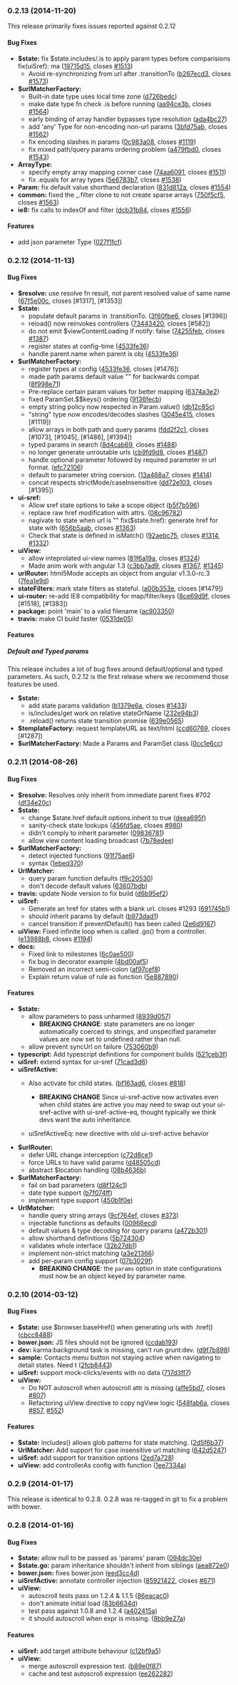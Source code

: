 <a name="0.2.13"></a>
### 0.2.13 (2014-11-20)

This release primarily fixes issues reported against 0.2.12

#### Bug Fixes

* **$state:** fix $state.includes/.is to apply param types before comparisions fix(uiSref): ma ([19715d15](http://github.com/angular-ui/ui-router/commit/19715d15e3cbfff724519e9febedd05b49c75baa), closes [#1513](http://github.com/angular-ui/ui-router/issues/1513))
  * Avoid re-synchronizing from url after .transitionTo ([b267ecd3](http://github.com/angular-ui/ui-router/commit/b267ecd348e5c415233573ef95ebdbd051875f52), closes [#1573](http://github.com/angular-ui/ui-router/issues/1573))
* **$urlMatcherFactory:**
  * Built-in date type uses local time zone ([d726bedc](http://github.com/angular-ui/ui-router/commit/d726bedcbb5f70a5660addf43fd52ec730790293))
  * make date type fn check .is before running ([aa94ce3b](http://github.com/angular-ui/ui-router/commit/aa94ce3b86632ad05301530a2213099da73a3dc0), closes [#1564](http://github.com/angular-ui/ui-router/issues/1564))
  * early binding of array handler bypasses type resolution ([ada4bc27](http://github.com/angular-ui/ui-router/commit/ada4bc27df5eff3ba3ab0de94a09bd91b0f7a28c))
  * add 'any' Type for non-encoding non-url params ([3bfd75ab](http://github.com/angular-ui/ui-router/commit/3bfd75ab445ee2f1dd55275465059ed116b10b27), closes [#1562](http://github.com/angular-ui/ui-router/issues/1562))
  * fix encoding slashes in params ([0c983a08](http://github.com/angular-ui/ui-router/commit/0c983a08e2947f999683571477debd73038e95cf), closes [#1119](http://github.com/angular-ui/ui-router/issues/1119))
  * fix mixed path/query params ordering problem ([a479fbd0](http://github.com/angular-ui/ui-router/commit/a479fbd0b8eb393a94320973e5b9a62d83912ee2), closes [#1543](http://github.com/angular-ui/ui-router/issues/1543))
* **ArrayType:**
  * specify empty array mapping corner case ([74aa6091](http://github.com/angular-ui/ui-router/commit/74aa60917e996b0b4e27bbb4eb88c3c03832021d), closes [#1511](http://github.com/angular-ui/ui-router/issues/1511))
  * fix .equals for array types ([5e6783b7](http://github.com/angular-ui/ui-router/commit/5e6783b77af9a90ddff154f990b43dbb17eeda6e), closes [#1538](http://github.com/angular-ui/ui-router/issues/1538))
* **Param:** fix default value shorthand declaration ([831d812a](http://github.com/angular-ui/ui-router/commit/831d812a524524c71f0ee1c9afaf0487a5a66230), closes [#1554](http://github.com/angular-ui/ui-router/issues/1554))
* **common:** fixed the _.filter clone to not create sparse arrays ([750f5cf5](http://github.com/angular-ui/ui-router/commit/750f5cf5fd91f9ada96f39e50d39aceb2caf22b6), closes [#1563](http://github.com/angular-ui/ui-router/issues/1563))
* **ie8:** fix calls to indexOf and filter ([dcb31b84](http://github.com/angular-ui/ui-router/commit/dcb31b843391b3e61dee4de13f368c109541813e), closes [#1556](http://github.com/angular-ui/ui-router/issues/1556))


#### Features

* add json parameter Type ([027f1fcf](http://github.com/angular-ui/ui-router/commit/027f1fcf9c0916cea651e88981345da6f9ff214a))


<a name="0.2.12"></a>
### 0.2.12 (2014-11-13)

#### Bug Fixes

* **$resolve:** use resolve fn result, not parent resolved value of same name ([67f5e00c](http://github.com/angular-ui/ui-router/commit/67f5e00cc9aa006ce3fe6cde9dff261c28eab70a), closes [#1317], [#1353])
* **$state:**
  * populate default params in .transitionTo. ([3f60fbe6](http://github.com/angular-ui/ui-router/commit/3f60fbe6d65ebeca8d97952c05aa1d269f1b7ba1), closes [#1396])
  * reload() now reinvokes controllers ([73443420](http://github.com/angular-ui/ui-router/commit/7344342018847902594dc1fc62d30a5c30f01763), closes [#582])
  * do not emit $viewContentLoading if notify: false ([74255feb](http://github.com/angular-ui/ui-router/commit/74255febdf48ae082a02ca1e735165f2c369a463), closes [#1387](http://github.com/angular-ui/ui-router/issues/1387))
  * register states at config-time ([4533fe36](http://github.com/angular-ui/ui-router/commit/4533fe36e0ab2f0143edd854a4145deaa013915a))
  * handle parent.name when parent is obj ([4533fe36](http://github.com/angular-ui/ui-router/commit/4533fe36e0ab2f0143edd854a4145deaa013915a))
* **$urlMatcherFactory:**
  * register types at config ([4533fe36](http://github.com/angular-ui/ui-router/commit/4533fe36e0ab2f0143edd854a4145deaa013915a), closes [#1476])
  * made path params default value "" for backwards compat ([8f998e71](http://github.com/angular-ui/ui-router/commit/8f998e71e43a0b31293331c981f5db0f0097b8ba))
  * Pre-replace certain param values for better mapping ([6374a3e2](http://github.com/angular-ui/ui-router/commit/6374a3e29ab932014a7c77d2e1ab884cc841a2e3))
  * fixed ParamSet.$$keys() ordering ([9136fecb](http://github.com/angular-ui/ui-router/commit/9136fecbc2bfd4fda748a9914f0225a46c933860))
  * empty string policy now respected in Param.value() ([db12c85c](http://github.com/angular-ui/ui-router/commit/db12c85c16f2d105415f9bbbdeb11863f64728e0))
  * "string" type now encodes/decodes slashes ([3045e415](http://github.com/angular-ui/ui-router/commit/3045e41577a8b8b8afc6039f42adddf5f3c061ec), closes [#1119])
  * allow arrays in both path and query params ([fdd2f2c1](http://github.com/angular-ui/ui-router/commit/fdd2f2c191c4a67c874fdb9ec9a34f8dde9ad180), closes [#1073], [#1045], [#1486], [#1394])
  * typed params in search ([8d4cab69](http://github.com/angular-ui/ui-router/commit/8d4cab69dd67058e1a716892cc37b7d80a57037f), closes [#1488](http://github.com/angular-ui/ui-router/issues/1488))
  * no longer generate unroutable urls ([cb9fd9d8](http://github.com/angular-ui/ui-router/commit/cb9fd9d8943cb26c7223f6990db29c82ae8740f8), closes [#1487](http://github.com/angular-ui/ui-router/issues/1487))
  * handle optional parameter followed by required parameter in url format. ([efc72106](http://github.com/angular-ui/ui-router/commit/efc72106ddcc4774b48ea176a505ef9e95193b41))
  * default to parameter string coersion. ([13a468a7](http://github.com/angular-ui/ui-router/commit/13a468a7d54c2fb0751b94c0c1841d580b71e6dc), closes [#1414](http://github.com/angular-ui/ui-router/issues/1414))
  * concat respects strictMode/caseInsensitive ([dd72e103](http://github.com/angular-ui/ui-router/commit/dd72e103edb342d9cf802816fe127e1bbd68fd5f), closes [#1395])
* **ui-sref:**
  * Allow sref state options to take a scope object ([b5f7b596](http://github.com/angular-ui/ui-router/commit/b5f7b59692ce4933e2d63eb5df3f50a4ba68ccc0))
  * replace raw href modification with attrs. ([08c96782](http://github.com/angular-ui/ui-router/commit/08c96782faf881b0c7ab00afc233ee6729548fa0))
  * nagivate to state when url is "" fix($state.href): generate href for state with  ([656b5aab](http://github.com/angular-ui/ui-router/commit/656b5aab906e5749db9b5a080c6a83b95f50fd91), closes [#1363](http://github.com/angular-ui/ui-router/issues/1363))
  * Check that state is defined in isMatch() ([92aebc75](http://github.com/angular-ui/ui-router/commit/92aebc7520f88babdc6e266536086e07263514c3), closes [#1314](http://github.com/angular-ui/ui-router/issues/1314), [#1332](http://github.com/angular-ui/ui-router/issues/1332))
* **uiView:**
  * allow inteprolated ui-view names ([81f6a19a](http://github.com/angular-ui/ui-router/commit/81f6a19a432dac9198fd33243855bfd3b4fea8c0), closes [#1324](http://github.com/angular-ui/ui-router/issues/1324))
  * Made anim work with angular 1.3 ([c3bb7ad9](http://github.com/angular-ui/ui-router/commit/c3bb7ad903da1e1f3c91019cfd255be8489ff4ef), closes [#1367](http://github.com/angular-ui/ui-router/issues/1367), [#1345](http://github.com/angular-ui/ui-router/issues/1345))
* **urlRouter:** html5Mode accepts an object from angular v1.3.0-rc.3 ([7fea1e9d](http://github.com/angular-ui/ui-router/commit/7fea1e9d0d8c6e09cc6c895ecb93d4221e9adf48))
* **stateFilters:** mark state filters as stateful. ([a00b353e](http://github.com/angular-ui/ui-router/commit/a00b353e3036f64a81245c4e7898646ba218f833), closes [#1479])
* **ui-router:** re-add IE8 compatibility for map/filter/keys ([8ce69d9f](http://github.com/angular-ui/ui-router/commit/8ce69d9f7c886888ab53eca7e53536f36b428aae), closes [#1518], [#1383])
* **package:** point 'main' to a valid filename ([ac903350](http://github.com/angular-ui/ui-router/commit/ac9033501debb63364539d91fbf3a0cba4579f8e))
* **travis:** make CI build faster ([0531de05](http://github.com/angular-ui/ui-router/commit/0531de052e414a8d839fbb4e7635e923e94865b3))


#### Features

##### Default and Typed params

This release includes a lot of bug fixes around default/optional and typed parameters.  As such, 0.2.12 is the first release where we recommend those features be used.

* **$state:**
  * add state params validation ([b1379e6a](http://github.com/angular-ui/ui-router/commit/b1379e6a4d38f7ed7436e05873932d7c279af578), closes [#1433](http://github.com/angular-ui/ui-router/issues/1433))
  * is/includes/get work on relative stateOrName ([232e94b3](http://github.com/angular-ui/ui-router/commit/232e94b3c2ca2c764bb9510046e4b61690c87852))
  * .reload() returns state transition promise ([639e0565](http://github.com/angular-ui/ui-router/commit/639e0565dece9d5544cc93b3eee6e11c99bd7373))
* **$templateFactory:** request templateURL as text/html ([ccd60769](http://github.com/angular-ui/ui-router/commit/ccd6076904a4b801d77b47f6e2de4c06ce9962f8), closes [#1287])
* **$urlMatcherFactory:** Made a Params and ParamSet class ([0cc1e6cc](http://github.com/angular-ui/ui-router/commit/0cc1e6cc461a4640618e2bb594566551c54834e2))



<a name="0.2.11"></a>
### 0.2.11 (2014-08-26)


#### Bug Fixes

* **$resolve:** Resolves only inherit from immediate parent fixes #702 ([df34e20c](http://github.com/angular-ui/ui-router/commit/df34e20c576299e7a3c8bd4ebc68d42341c0ace9))
* **$state:**
  * change $state.href default options.inherit to true ([deea695f](http://github.com/angular-ui/ui-router/commit/deea695f5cacc55de351ab985144fd233c02a769))
  * sanity-check state lookups ([456fd5ae](http://github.com/angular-ui/ui-router/commit/456fd5aec9ea507518927bfabd62b4afad4cf714), closes [#980](http://github.com/angular-ui/ui-router/issues/980))
  * didn't comply to inherit parameter ([09836781](http://github.com/angular-ui/ui-router/commit/09836781f126c1c485b06551eb9cfd4fa0f45c35))
  * allow view content loading broadcast ([7b78edee](http://github.com/angular-ui/ui-router/commit/7b78edeeb52a74abf4d3f00f79534033d5a08d1a))
* **$urlMatcherFactory:**
  * detect injected functions ([91f75ae6](http://github.com/angular-ui/ui-router/commit/91f75ae66c4d129f6f69e53bd547594e9661f5d5))
  * syntax ([1ebed370](http://github.com/angular-ui/ui-router/commit/1ebed37069bae8614d41541d56521f5c45f703f3))
* **UrlMatcher:**
  * query param function defaults ([f9c20530](http://github.com/angular-ui/ui-router/commit/f9c205304f10d8a4ebe7efe9025e642016479a51))
  * don't decode default values ([63607bdb](http://github.com/angular-ui/ui-router/commit/63607bdbbcb432d3fb37856a1cb3da0cd496804e))
* **travis:** update Node version to fix build ([d6b95ef2](http://github.com/angular-ui/ui-router/commit/d6b95ef23d9dacb4eba08897f5190a0bcddb3a48))
* **uiSref:**
  * Generate an href for states with a blank url. closes #1293 ([691745b1](http://github.com/angular-ui/ui-router/commit/691745b12fa05d3700dd28f0c8d25f8a105074ad))
  * should inherit params by default ([b973dad1](http://github.com/angular-ui/ui-router/commit/b973dad155ad09a7975e1476bd096f7b2c758eeb))
  * cancel transition if preventDefault() has been called ([2e6d9167](http://github.com/angular-ui/ui-router/commit/2e6d9167d3afbfbca6427e53e012f94fb5fb8022))
* **uiView:** Fixed infinite loop when is called .go() from a controller. ([e13988b8](http://github.com/angular-ui/ui-router/commit/e13988b8cd6231d75c78876ee9d012cc87f4a8d9), closes [#1194](http://github.com/angular-ui/ui-router/issues/1194))
* **docs:**
  * Fixed link to milestones ([6c0ae500](http://github.com/angular-ui/ui-router/commit/6c0ae500cc238ea9fc95adcc15415c55fc9e1f33))
  * fix bug in decorator example ([4bd00af5](http://github.com/angular-ui/ui-router/commit/4bd00af50b8b88a49d1545a76290731cb8e0feb1))
  * Removed an incorrect semi-colon ([af97cef8](http://github.com/angular-ui/ui-router/commit/af97cef8b967f2e32177e539ef41450dca131a7d))
  * Explain return value of rule as function ([5e887890](http://github.com/angular-ui/ui-router/commit/5e8878900a6ffe59a81aed531a3925e34a297377))


#### Features

* **$state:**
  * allow parameters to pass unharmed ([8939d057](http://github.com/angular-ui/ui-router/commit/8939d0572ab1316e458ef016317ecff53131a822))
    * **BREAKING CHANGE**: state parameters are no longer automatically coerced to strings, and unspecified parameter values are now set to undefined rather than null.
  * allow prevent syncUrl on failure ([753060b9](http://github.com/angular-ui/ui-router/commit/753060b910d5d2da600a6fa0757976e401c33172))
* **typescript:** Add typescript definitions for component builds ([521ceb3f](http://github.com/angular-ui/ui-router/commit/521ceb3fd7850646422f411921e21ce5e7d82e0f))
* **uiSref:** extend syntax for ui-sref ([71cad3d6](http://github.com/angular-ui/ui-router/commit/71cad3d636508b5a9fe004775ad1f1adc0c80c3e))
* **uiSrefActive:** 
  * Also activate for child states. ([bf163ad6](http://github.com/angular-ui/ui-router/commit/bf163ad6ce176ce28792696c8302d7cdf5c05a01), closes [#818](http://github.com/angular-ui/ui-router/issues/818))
    * **BREAKING CHANGE** Since ui-sref-active now activates even when child states are active you may need to swap out your ui-sref-active with ui-sref-active-eq, thought typically we think devs want the auto inheritance.

  * uiSrefActiveEq: new directive with old ui-sref-active behavior
* **$urlRouter:**
  * defer URL change interception ([c72d8ce1](http://github.com/angular-ui/ui-router/commit/c72d8ce11916d0ac22c81b409c9e61d7048554d7))
  * force URLs to have valid params ([d48505cd](http://github.com/angular-ui/ui-router/commit/d48505cd328d83e39d5706e085ba319715f999a6))
  * abstract $location handling ([08b4636b](http://github.com/angular-ui/ui-router/commit/08b4636b294611f08db35f00641eb5211686fb50))
* **$urlMatcherFactory:**
  * fail on bad parameters ([d8f124c1](http://github.com/angular-ui/ui-router/commit/d8f124c10d00c7e5dde88c602d966db261aea221))
  * date type support ([b7f074ff](http://github.com/angular-ui/ui-router/commit/b7f074ff65ca150a3cdbda4d5ad6cb17107300eb))
  * implement type support ([450b1f0e](http://github.com/angular-ui/ui-router/commit/450b1f0e8e03c738174ff967f688b9a6373290f4))
* **UrlMatcher:**
  * handle query string arrays ([9cf764ef](http://github.com/angular-ui/ui-router/commit/9cf764efab45fa9309368688d535ddf6e96d6449), closes [#373](http://github.com/angular-ui/ui-router/issues/373))
  * injectable functions as defaults ([00966ecd](http://github.com/angular-ui/ui-router/commit/00966ecd91fb745846039160cab707bfca8b3bec))
  * default values & type decoding for query params ([a472b301](http://github.com/angular-ui/ui-router/commit/a472b301389fbe84d1c1fa9f24852b492a569d11))
  * allow shorthand definitions ([5b724304](http://github.com/angular-ui/ui-router/commit/5b7243049793505e44b6608ea09878c37c95b1f5))
  * validates whole interface ([32b27db1](http://github.com/angular-ui/ui-router/commit/32b27db173722e9194ef1d5c0ea7d93f25a98d11))
  * implement non-strict matching ([a3e21366](http://github.com/angular-ui/ui-router/commit/a3e21366bee0475c9795a1ec76f70eec41c5b4e3))
  * add per-param config support ([07b3029f](http://github.com/angular-ui/ui-router/commit/07b3029f4d409cf955780113df92e36401b47580))
    * **BREAKING CHANGE**: the `params` option in state configurations must now be an object keyed by parameter name.

### 0.2.10 (2014-03-12)


#### Bug Fixes

* **$state:** use $browser.baseHref() when generating urls with .href() ([cbcc8488](http://github.com/angular-ui/ui-router/commit/cbcc84887d6b6d35258adabb97c714cd9c1e272d))
* **bower.json:** JS files should not be ignored ([ccdab193](http://github.com/angular-ui/ui-router/commit/ccdab193315f304eb3be5f5b97c47a926c79263e))
* **dev:** karma:background task is missing, can't run grunt:dev. ([d9f7b898](http://github.com/angular-ui/ui-router/commit/d9f7b898e8e3abb8c846b0faa16a382913d7b22b))
* **sample:** Contacts menu button not staying active when navigating to detail states. Need t ([2fcb8443](http://github.com/angular-ui/ui-router/commit/2fcb84437cb43ade12682a92b764f13cac77dfe7))
* **uiSref:** support mock-clicks/events with no data ([717d3ff7](http://github.com/angular-ui/ui-router/commit/717d3ff7d0ba72d239892dee562b401cdf90e418))
* **uiView:**
  * Do NOT autoscroll when autoscroll attr is missing ([affe5bd7](http://github.com/angular-ui/ui-router/commit/affe5bd785cdc3f02b7a9f64a52e3900386ec3a0), closes [#807](http://github.com/angular-ui/ui-router/issues/807))
  * Refactoring uiView directive to copy ngView logic ([548fab6a](http://github.com/angular-ui/ui-router/commit/548fab6ab9debc9904c5865c8bc68b4fc3271dd0), closes [#857](http://github.com/angular-ui/ui-router/issues/857), [#552](http://github.com/angular-ui/ui-router/issues/552))


#### Features

* **$state:** includes() allows glob patterns for state matching. ([2d5f6b37](http://github.com/angular-ui/ui-router/commit/2d5f6b37191a3135f4a6d9e8f344c54edcdc065b))
* **UrlMatcher:** Add support for case insensitive url matching ([642d5247](http://github.com/angular-ui/ui-router/commit/642d524799f604811e680331002feec7199a1fb5))
* **uiSref:** add support for transition options ([2ed7a728](http://github.com/angular-ui/ui-router/commit/2ed7a728cee6854b38501fbc1df6139d3de5b28a))
* **uiView:** add controllerAs config with function ([1ee7334a](http://github.com/angular-ui/ui-router/commit/1ee7334a73efeccc9b95340e315cdfd59944762d))


### 0.2.9 (2014-01-17)


This release is identical to 0.2.8. 0.2.8 was re-tagged in git to fix a problem with bower.


### 0.2.8 (2014-01-16)


#### Bug Fixes

* **$state:** allow null to be passed as 'params' param ([094dc30e](http://github.com/angular-ui/ui-router/commit/094dc30e883e1bd14e50a475553bafeaade3b178))
* **$state.go:** param inheritance shouldn't inherit from siblings ([aea872e0](http://github.com/angular-ui/ui-router/commit/aea872e0b983cb433436ce5875df10c838fccedb))
* **bower.json:** fixes bower.json ([eed3cc4d](http://github.com/angular-ui/ui-router/commit/eed3cc4d4dfef1d3ef84b9fd063127538ebf59d3))
* **uiSrefActive:** annotate controller injection ([85921422](http://github.com/angular-ui/ui-router/commit/85921422ff7fb0effed358136426d616cce3d583), closes [#671](http://github.com/angular-ui/ui-router/issues/671))
* **uiView:**
  * autoscroll tests pass on 1.2.4 & 1.1.5 ([86eacac0](http://github.com/angular-ui/ui-router/commit/86eacac09ca5e9000bd3b9c7ba6e2cc95d883a3a))
  * don't animate initial load ([83b6634d](http://github.com/angular-ui/ui-router/commit/83b6634d27942ca74766b2b1244a7fc52c5643d9))
  * test pass against 1.0.8 and 1.2.4 ([a402415a](http://github.com/angular-ui/ui-router/commit/a402415a2a28b360c43b9fe8f4f54c540f6c33de))
  * it should autoscroll when expr is missing. ([8bb9e27a](http://github.com/angular-ui/ui-router/commit/8bb9e27a2986725f45daf44c4c9f846385095aff))


#### Features

* **uiSref:** add target attribute behaviour ([c12bf9a5](http://github.com/angular-ui/ui-router/commit/c12bf9a520d30d70294e3d82de7661900f8e394e))
* **uiView:**
  * merge autoscroll expression test. ([b89e0f87](http://github.com/angular-ui/ui-router/commit/b89e0f871d5cc35c10925ede986c10684d5c9252))
  * cache and test autoscroll expression ([ee262282](http://github.com/angular-ui/ui-router/commit/ee2622828c2ce83807f006a459ac4e11406d9258))
